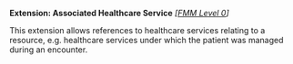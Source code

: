 **Extension: Associated Healthcare Service**  *[[FMM Level 0](guidance.html)]*

This extension allows references to healthcare services relating to a resource, e.g. healthcare services under which the patient was managed during an encounter.